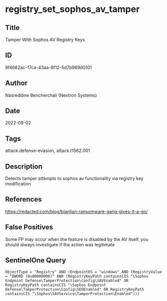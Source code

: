 # registry_set_sophos_av_tamper

## Title
Tamper With Sophos AV Registry Keys

## ID
9f4662ac-17ca-43aa-8f12-5d7b989d0101

## Author
Nasreddine Bencherchali (Nextron Systems)

## Date
2022-09-02

## Tags
attack.defense-evasion, attack.t1562.001

## Description
Detects tamper attempts to sophos av functionality via registry key modification

## References
https://redacted.com/blog/bianlian-ransomware-gang-gives-it-a-go/

## False Positives
Some FP may occur when the feature is disabled by the AV itself, you should always investigate if the action was legitimate

## SentinelOne Query
```
ObjectType = "Registry" AND (EndpointOS = "windows" AND (RegistryValue = "DWORD (0x00000000)" AND (RegistryKeyPath containsCIS "\Sophos Endpoint Defense\TamperProtection\Config\SAVEnabled" OR RegistryKeyPath containsCIS "\Sophos Endpoint Defense\TamperProtection\Config\SEDEnabled" OR RegistryKeyPath containsCIS "\Sophos\SAVService\TamperProtection\Enabled")))

```